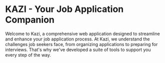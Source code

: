 # KAZI - Your Job Application Companion

Welcome to Kazi, a comprehensive web application designed to streamline and enhance your job application process. At Kazi, we understand the challenges job seekers face, from organizing applications to preparing for interviews. That's why we've developed a suite of tools to support you every step of the way.
